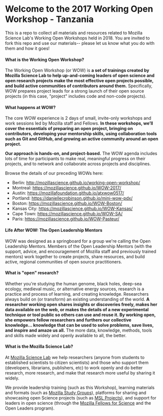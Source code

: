 # Welcome to the 2017 Working Open Workshop - Tanzania

This is a repo to collect all materials and resources related to Mozilla Science Lab's Working Open Workshops held in 2018. You are invited to fork this repo and use our materials-- please let us know what you do with them and how it goes!


#### What is the Working Open Workshop?

The Working Open Workshop (or WOW) is **a set of trainings created by Mozilla Science Lab to help up-and-coming leaders of open science and open research projects make the most effective open projects possible, and build active communities of contributors around them.** Specifically, WOW prepares project leads for a strong launch of their open source projects (in this case, "project" includes code and non-code projects).

#### What happens at WOW?

The core WOW experience is 2 days of small, invite-only workshops and work sessions led by Mozilla staff and Fellows. **In these workshops, we’ll cover the essentials of preparing an open project, bringing on contributors, developing your mentorship skills, using collaboration tools such as Git and GitHub, and growing an active community around an open project.**

**Our approach is hands-on, and project-based.** The WOW agenda includes lots of time for participants to make real, meaningful progress on their projects, and to network and collaborate across projects and disciplines.

Browse the details of our preceding WOWs here:

* Berlin: http://mozillascience.github.io/working-open-workshop/
* Montreal: https://mozillascience.github.io/WOW-2017/
* Austin: https://mozillafoundation.github.io/atxwow0517/
* Portland: https://daniellecrobinson.github.io/mini-wow-pdx/
* Boston: https://mozillascience.github.io/WOW-Boston/
* Kansas City: https://mozillascience.github.io/WOW-Kansas/
* Cape Town: https://mozillascience.github.io/WOW-SA/
* Paris: https://mozillascience.github.io/WOW-Pasteur/

#### Life After WOW: The Open Leadership Mentors

WOW was designed as a springboard for a group we're calling the Open Leadership Mentors. Members of the Open Leadership Mentors (with the support, advice, and encouragement of Mozilla staff and previously trained mentors) work together to create projects, share resources, and build active, regional communities of open source practitioners. 

#### What is "open" research?

Whether you're studying the human genome, black holes, deep-sea ecology, medieval music, or alternative energy sources, research is a practice and process of learning, and creating knowledge. Researchers always build on (or transform) an existing understanding of the world. **A researcher working open shares insights or discoveries freely, makes her data available on the web, or makes the details of a new experimental technique or tool public so others can use and reuse it. By working open, she empowers fellow researchers and furthers our collective knowledge... knowledge that can be used to solve problems, save lives, and inspire and amaze us all.** The more data, knowledge, methods, tools and skills made widely and openly available to all, the better.  

#### What is the Mozilla Science Lab?

At [Mozilla Science Lab](https://science.mozilla.org/) we help researchers (anyone from students to established scientists to citizen scientists) and those who support them (developers, librarians, publishers, etc) to work openly and do better research, more research, and make that research more useful by sharing it widely.  

We provide leadership training (such as this Workshop), learning materials and formats (such as [Mozilla Study Groups](http://mozillascience.github.io/studyGroupHandbook/)), platforms for sharing and showcasing open Science projects (such as [MSL Projects](https://science.mozilla.org/projects)), and support for leaders in open science (through the [Mozilla Fellows for Science](https://science.mozilla.org/programs/fellowships) and the Open Leaders program).